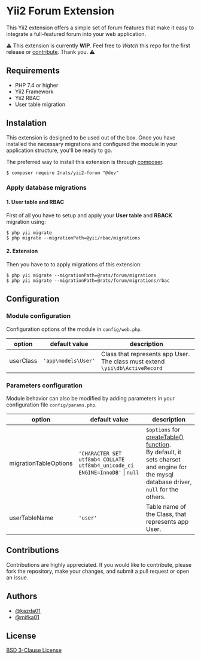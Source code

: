 
# Yii2 Forum Extension
This Yii2 extension offers a simple set of forum features that make it easy to integrate a full-featured forum into your web application.

⚠️ This extension is currently **WIP**. Feel free to _Watch_ this repo for the first release or [contribute](https://github.com/2rats/yii2-forum#contributions). Thank you. ⚠️

## Requirements

 - PHP 7.4 or higher
 - Yii2 Framework
 - Yii2 RBAC
 - User table migration

## Instalation
This extension is designed to be used out of the box. Once you have installed the necessary migrations and configured the module in your application structure, you'll be ready to go.

The preferred way to install this extension is through [composer](http://getcomposer.org/download/).

```
$ composer require 2rats/yii2-forum "@dev"
```
### Apply database migrations


#### 1. User table and RBAC
First of all you have to setup and apply your **User table** and **RBACK** migration using:
```
$ php yii migrate
$ php migrate --migrationPath=@yii/rbac/migrations
```
#### 2. Extension
Then you have to to apply migrations of this extension:

```
$ php yii migrate --migrationPath=@rats/forum/migrations
$ php yii migrate --migrationPath=@rats/forum/migrations/rbac
```

## Configuration

### Module configuration

Configuration options of the module in `config/web.php`.

| option    | default value       | description                                                                      |
|-----------|---------------------|----------------------------------------------------------------------------------|
| userClass | `'app\models\User'` | Class that represents app User. <br>The class must extend `\yii\db\ActiveRecord` |

### Parameters configuration

Module behavior can also be modified by adding parameters in your configuration file `config/params.php`.

| option                | default value                                                                | description                                                                                                                                                                                                               |
|-----------------------|------------------------------------------------------------------------------|---------------------------------------------------------------------------------------------------------------------------------------------------------------------------------------------------------------------------|
| migrationTableOptions | `'CHARACTER SET utf8mb4 COLLATE utf8mb4_unicode_ci ENGINE=InnoDB'` \| `null` | `$options` for [createTable() function](https://www.yiiframework.com/doc/api/2.0/yii-db-migration#createTable()-detail). <br>By default, it sets charset and engine for the mysql database driver, `null` for the others. |
| userTableName         | `'user'`                                                                     | Table name of the Class, that represents app User.                                                                                                                                                                        |

## Contributions
Contributions are highly appreciated. If you would like to contribute, please fork the repository, make your changes, and submit a pull request or open an issue.

## Authors

- [@kazda01](https://www.github.com/kazda01)
- [@mifka01](https://www.github.com/mifka01)

## License

[BSD 3-Clause License](https://github.com/2rats/yii2-forum/blob/main/LICENSE)


